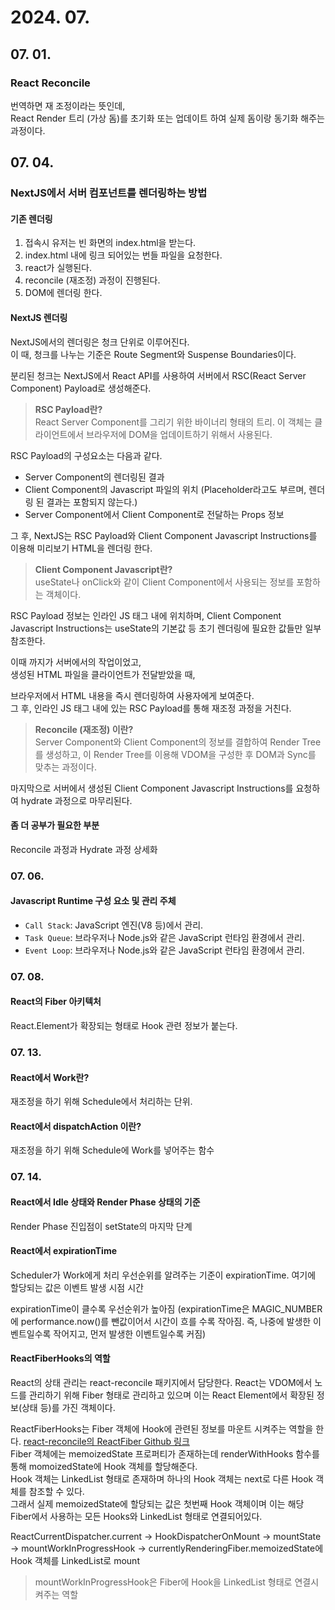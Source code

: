 # 2024. 07.

## 07. 01.

### React Reconcile

번역하면 재 조정이라는 뜻인데,  
React Render 트리 (가상 돔)를 초기화 또는 업데이트 하여 실제 돔이랑 동기화 해주는 과정이다.

## 07. 04.

### NextJS에서 서버 컴포넌트를 렌더링하는 방법

#### 기존 렌더링

1. 접속시 유저는 빈 화면의 index.html을 받는다.
2. index.html 내에 링크 되어있는 번들 파일을 요청한다.
3. react가 실행된다.
4. reconcile (재조정) 과정이 진행된다.
5. DOM에 렌더링 한다.

#### NextJS 렌더링

NextJS에서의 렌더링은 청크 단위로 이루어진다.  
이 때, 청크를 나누는 기준은 Route Segment와 Suspense Boundaries이다.

분리된 청크는 NextJS에서 React API를 사용하여 서버에서 RSC(React Server Component) Payload로 생성해준다.  

> **RSC Payload란?**  
React Server Component를 그리기 위한 바이너리 형태의 트리. 이 객체는 클라이언트에서 브라우저에 DOM을 업데이트하기 위해서 사용된다.

RSC Payload의 구성요소는 다음과 같다.  
- Server Component의 렌더링된 결과
- Client Component의 Javascript 파일의 위치 (Placeholder라고도 부르며, 렌더링 된 결과는 포함되지 않는다.)
- Server Component에서 Client Component로 전달하는 Props 정보

그 후, NextJS는 RSC Payload와 Client Component Javascript Instructions를 이용해 미리보기 HTML을 렌더링 한다.



> **Client Component Javascript란?**  
useState나 onClick와 같이 Client Component에서 사용되는 정보를 포함하는 객체이다.  

RSC Payload 정보는 인라인 JS 태그 내에 위치하며, Client Component Javascript Instructions는 useState의 기본값 등 초기 렌더링에 필요한 값들만 일부 참조한다.

이때 까지가 서버에서의 작업이었고,  
생성된 HTML 파일을 클라이언트가 전달받았을 때,

브라우저에서 HTML 내용을 즉시 렌더링하여 사용자에게 보여준다.  
그 후, 인라인 JS 태그 내에 있는 RSC Payload를 통해 재조정 과정을 거친다.  

> **Reconcile (재조정) 이란?**  
Server Component와 Client Component의 정보를 결합하여 Render Tree를 생성하고, 이 Render Tree를 이용해 VDOM을 구성한 후 DOM과 Sync를 맞추는 과정이다.  

마지막으로 서버에서 생성된 Client Component Javascript Instructions를 요청하여 hydrate 과정으로 마무리된다.


#### 좀 더 공부가 필요한 부분

Reconcile 과정과 Hydrate 과정 상세화

### 07. 06.

#### Javascript Runtime 구성 요소 및 관리 주체

- `Call Stack`: JavaScript 엔진(V8 등)에서 관리.
- `Task Queue`: 브라우저나 Node.js와 같은 JavaScript 런타임 환경에서 관리.
- `Event Loop`: 브라우저나 Node.js와 같은 JavaScript 런타임 환경에서 관리.


### 07. 08.

#### React의 Fiber 아키텍처

React.Element가 확장되는 형태로 Hook 관련 정보가 붙는다.

### 07. 13. 

#### React에서 Work란?

재조정을 하기 위해 Schedule에서 처리하는 단위.

#### React에서 dispatchAction 이란?

재조정을 하기 위해 Schedule에 Work를 넣어주는 함수

### 07. 14.

#### React에서 Idle 상태와 Render Phase 상태의 기준

Render Phase 진입점이 setState의 마지막 단계  

#### React에서 expirationTime

Scheduler가 Work에게 처리 우선순위를 알려주는 기준이 expirationTime. 여기에 할당되는 값은 이벤트 발생 시점 시간  

expirationTime이 클수록 우선순위가 높아짐 (expirationTime은 MAGIC_NUMBER에 performance.now()를 뺀값이어서 시간이 흐를 수록 작아짐. 즉, 나중에 발생한 이벤트일수록 작어지고, 먼저 발생한 이벤트일수록 커짐)  

#### ReactFiberHooks의 역할

React의 상태 관리는 react-reconcile 패키지에서 담당한다. React는 VDOM에서 노드를 관리하기 위해 Fiber 형태로 관리하고 있으며 이는 React Element에서 확장된 정보(상태 등)를 가진 객체이다.



ReactFiberHooks는 Fiber 객체에 Hook에 관련된 정보를 마운트 시켜주는 역할을 한다. [react-reconcile의 ReactFiber Github 링크](https://github.com/facebook/react/blob/main/packages/react-reconciler/src/ReactFiberHooks.js#L496)  
Fiber 객체에는 memoizedState 프로퍼티가 존재하는데 renderWithHooks 함수를 통해 momoizedState에 Hook 객체를 할당해준다.  
Hook 객체는 LinkedList 형태로 존재하며 하나의 Hook 객체는 next로 다른 Hook 객체를 참조할 수 있다.  
그래서 실제 memoizedState에 할당되는 값은 첫번째 Hook 객체이며 이는 해당 Fiber에서 사용하는 모든 Hooks와 LinkedList 형태로 연결되어있다.  



ReactCurrentDispatcher.current -> HookDispatcherOnMount -> mountState -> mountWorkInProgressHook -> currentlyRenderingFiber.memoizedState에 Hook 객체를 LinkedList로 mount  
> mountWorkInProgressHook은 Fiber에 Hook을 LinkedList 형태로 연결시켜주는 역할  


